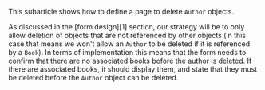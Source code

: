 This subarticle shows how to define a page to delete `Author` objects.

As discussed in the [form design][1] section, our strategy will be to only allow deletion of objects that are not referenced by other objects (in this case that means we won't allow an `Author` to be deleted if it is referenced by a `Book`). In terms of implementation this means that the form needs to confirm that there are no associated books before the author is deleted. If there are associated books, it should display them, and state that they must be deleted before the `Author` object can be deleted.
